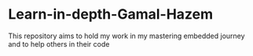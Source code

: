 # Learn-in-depth-Gamal-Hazem
This repository aims to hold my work in my mastering embedded journey and to help others in their code 
